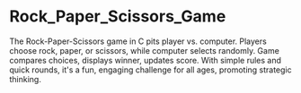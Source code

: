 # Rock_Paper_Scissors_Game
The Rock-Paper-Scissors game in C pits player vs. computer. Players choose rock, paper, or scissors, while computer selects randomly. Game compares choices, displays winner, updates score. With simple rules and quick rounds, it's a fun, engaging challenge for all ages, promoting strategic thinking.
